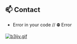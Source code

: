 ## 📫 Contact
- Error in your code
// ⛔ Error

[![b3ijv.gif](https://s12.gifyu.com/images/b3ijv.gif)](https://gifyu.com/image/b3ijv)

